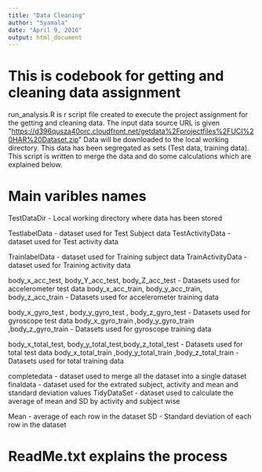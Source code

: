 ```yaml
---
title: "Data Cleaning"
author: "Syamala"
date: "April 9, 2016"
output: html_document
---
```




# This is codebook for getting and cleaning data assignment

run_analysis.R is r script file created to execute the project assignment for the getting and cleaning data.
The input data source URL is given "https://d396qusza40orc.cloudfront.net/getdata%2Fprojectfiles%2FUCI%20HAR%20Dataset.zip"
Data will be downloaded to the local working directory. This data has been segregated as sets (Test data, training data). This script is written to merge the data and do some calculations which are explained below.

# Main varibles names
TestDataDir - Local working directory where data has been stored

TestlabelData - dataset used for Test Subject data
TestActivityData - dataset used for Test activity data

TrainlabelData - dataset used for Training subject data
TrainActivityData - dataset used for Training activity data

body_x_acc_test, body_Y_acc_test, body_Z_acc_test - Datasets used for accelerometer test data
body_x_acc_train, body_y_acc_train, body_z_acc_train - Datasets used for accelerometer training data

body_x_gyro_test , body_y_gyro_test , body_z_gyro_test - Datasets used for gyroscope test data
body_x_gyro_train ,body_y_gyro_train ,body_z_gyro_train - Datasets used for gyroscope training data

body_x_total_test, body_y_total_test,body_z_total_test - Datasets used for total test data
body_x_total_train ,body_y_total_train ,body_z_total_train - Datasets used for total training data 

completedata - dataset used to merge all the dataset into a single dataset
finaldata - dataset used for the extrated subject, activity and mean and standard deviation values
TidyDataSet - dataset used to calculate the average of mean and SD by activity and subject wise

Mean - average of each row in the dataset
SD - Standard deviation of each row in the dataset
# ReadMe.txt explains the process